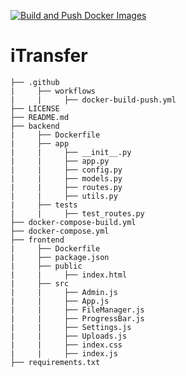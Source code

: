 [![Build and Push Docker Images](https://github.com/tiritibambix/iTransfer/actions/workflows/docker-build-push.yml/badge.svg)](https://github.com/tiritibambix/iTransfer_1minAI/actions/workflows/docker-build-push.yml)

# iTransfer
```
├── .github
|     ├── workflows
|     |     ├── docker-build-push.yml
├── LICENSE
├── README.md
├── backend
|     ├── Dockerfile
|     ├── app
|     |     ├── __init__.py
|     |     ├── app.py
|     |     ├── config.py
|     |     ├── models.py
|     |     ├── routes.py
|     |     ├── utils.py
|     ├── tests
|     |     ├── test_routes.py
├── docker-compose-build.yml
├── docker-compose.yml
├── frontend
|     ├── Dockerfile
|     ├── package.json
|     ├── public
|     |     ├── index.html
|     ├── src
|     |     ├── Admin.js
|     |     ├── App.js
|     |     ├── FileManager.js
|     |     ├── ProgressBar.js
|     |     ├── Settings.js
|     |     ├── Uploads.js
|     |     ├── index.css
|     |     ├── index.js
├── requirements.txt
```
